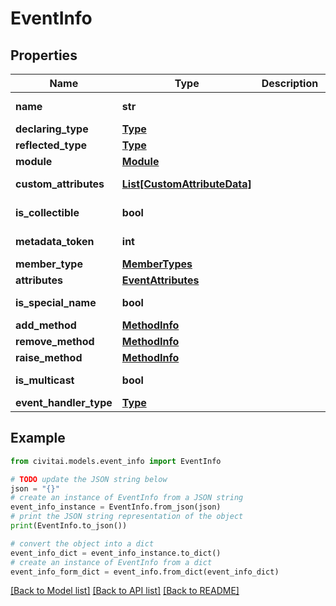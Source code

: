# EventInfo


## Properties

Name | Type | Description | Notes
------------ | ------------- | ------------- | -------------
**name** | **str** |  | [optional] [readonly] 
**declaring_type** | [**Type**](Type.md) |  | [optional] 
**reflected_type** | [**Type**](Type.md) |  | [optional] 
**module** | [**Module**](Module.md) |  | [optional] 
**custom_attributes** | [**List[CustomAttributeData]**](CustomAttributeData.md) |  | [optional] [readonly] 
**is_collectible** | **bool** |  | [optional] [readonly] 
**metadata_token** | **int** |  | [optional] [readonly] 
**member_type** | [**MemberTypes**](MemberTypes.md) |  | [optional] 
**attributes** | [**EventAttributes**](EventAttributes.md) |  | [optional] 
**is_special_name** | **bool** |  | [optional] [readonly] 
**add_method** | [**MethodInfo**](MethodInfo.md) |  | [optional] 
**remove_method** | [**MethodInfo**](MethodInfo.md) |  | [optional] 
**raise_method** | [**MethodInfo**](MethodInfo.md) |  | [optional] 
**is_multicast** | **bool** |  | [optional] [readonly] 
**event_handler_type** | [**Type**](Type.md) |  | [optional] 

## Example

```python
from civitai.models.event_info import EventInfo

# TODO update the JSON string below
json = "{}"
# create an instance of EventInfo from a JSON string
event_info_instance = EventInfo.from_json(json)
# print the JSON string representation of the object
print(EventInfo.to_json())

# convert the object into a dict
event_info_dict = event_info_instance.to_dict()
# create an instance of EventInfo from a dict
event_info_form_dict = event_info.from_dict(event_info_dict)
```
[[Back to Model list]](../README.md#documentation-for-models) [[Back to API list]](../README.md#documentation-for-api-endpoints) [[Back to README]](../README.md)


